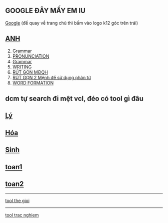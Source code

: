 ## GOOGLE ĐÂY MẤY EM IU
[Google](https://www.google.com/search?igu=1)
 (để quay về trang chủ thì bấm vào logo k12 góc trên trái)

## [ANH](anhvip.md)
2. [Grammar](anh.md#Grammar)
1. [PRONUNCIATION](anh.md#PRONUNCIATION)
2. [Grammar](anh.md#Grammar)
3. [WRITING](anh.md#WRITING)
4. [RÚT GỌN MĐQH](https://ditmemaycon.ga/anh.html#r%C3%BAt-g%E1%BB%8Dn-m%C4%91qh)
5. [RÚT GỌN 2 Mệnh đề sử dụng phân từ](anh.md#m%E1%BB%9F-r%E1%BB%99ng-r%C3%BAt-g%E1%BB%8Dn-2-m%E1%BB%87nh-%C4%91%E1%BB%81-s%E1%BB%AD-d%E1%BB%A5ng-ph%C3%A2n-t%E1%BB%AB)
6. [WORD FORMATION](anh.md#m%E1%BB%9F-r%E1%BB%99ng-r%C3%BAt-g%E1%BB%8Dn-2-m%E1%BB%87nh-%C4%91%E1%BB%81-s%E1%BB%AD-d%E1%BB%A5ng-ph%C3%A2n-t%E1%BB%AB)

dcm tự search đi mệt vcl, đéo có tool gì đâu
----
## [Lý](data/ly.html) 
## [Hóa](data/hoa.html) 
## [Sinh](data/sinh.html) 


## [toan1](data/TOAN_GK2_101.pdf)
## [toan2](data/TOAN_GK2_111.pdf)


-----
[tool the gioi](tool.md)

----

[tool trac nghiem](https://minhquang.xyz/tracnghiem)
